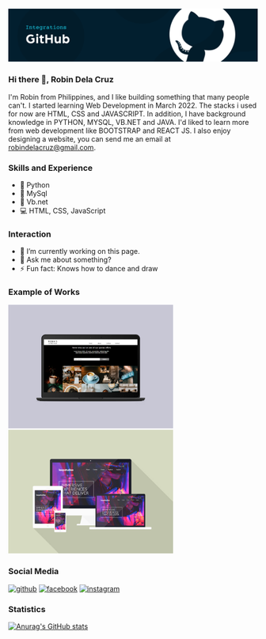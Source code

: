 ![Software Developer](https://github.com/robin-dc/robin-dc/blob/main/banner_github.png)

### Hi there 👋, Robin Dela Cruz
I'm Robin from Philippines, and I like building something that many people can't. I started learning Web Development in March 2022. The stacks i used for now are HTML, CSS and JAVASCRIPT. In addition, I have background knowledge in PYTHON, MYSQL, VB.NET and JAVA. I'd liked to learn more from web development like BOOTSTRAP and REACT JS. I also enjoy designing a website, you can send me an email at robindelacruz@gmail.com.

### Skills and Experience
- 🐍 Python
- 🐧 MySql
- 📱 Vb.net
- 💻 HTML, CSS, JavaScript

### Interaction
- 🔭 I’m currently working on this page. 
- 💬 Ask me about something? 
- ⚡ Fun fact: Knows how to dance and draw 

### Example of Works
<img src='https://github.com/robin-dc/robin-dc/blob/main/coffeeshop.png' alt='loopstudios' height='250'><img src='https://github.com/robin-dc/robin-dc/blob/main/loopstudios.png' alt='loopstudios' height='250'>


### Social Media
[<img src='https://cdn.jsdelivr.net/npm/simple-icons@3.0.1/icons/github.svg' alt='github' height='40'>](https://github.com/https://github.com/robin-dc)  [<img src='https://cdn.jsdelivr.net/npm/simple-icons@3.0.1/icons/facebook.svg' alt='facebook' height='40'>](https://www.facebook.com/https://www.facebook.com/robin.delacruz.353803/)  [<img src='https://cdn.jsdelivr.net/npm/simple-icons@3.0.1/icons/instagram.svg' alt='instagram' height='40'>](https://www.instagram.com/twitter.com/rrraw_wrrr/)  

### Statistics
[![Anurag's GitHub stats](https://github-readme-stats.vercel.app/api?username=robin-dc)](https://github.com/anuraghazra/github-readme-stats)
